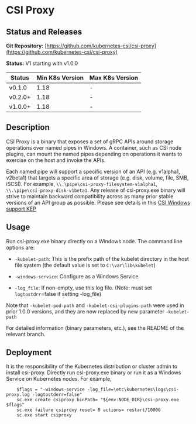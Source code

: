 # CSI Proxy

## Status and Releases

**Git Repository:** [https://github.com/kubernetes-csi/csi-proxy](https://github.com/kubernetes-csi/csi-proxy)

**Status:** V1 starting with v1.0.0

Status | Min K8s Version | Max K8s Version
--|--|--
v0.1.0 | 1.18 | - 
v0.2.0+ | 1.18  | -
v1.0.0+ | 1.18  | -

## Description

CSI Proxy is a binary that exposes a set of gRPC APIs around storage operations over named pipes in Windows. A container, such as CSI node plugins, can mount the named pipes depending on operations it wants to exercise on the host and invoke the APIs.

Each named pipe will support a specific version of an API (e.g. v1alpha1, v2beta1) that targets a specific area of storage (e.g. disk, volume, file, SMB, iSCSI). For example, `\\.\pipe\csi-proxy-filesystem-v1alpha1`, `\\.\pipe\csi-proxy-disk-v1beta1`. Any release of csi-proxy.exe binary will strive to maintain backward compatibility across as many prior stable versions of an API group as possible. Please see details in this [CSI Windows support KEP](https://github.com/kubernetes/enhancements/tree/master/keps/sig-windows/1122-windows-csi-support)

## Usage

Run csi-proxy.exe binary directly on a Windows node. The command line options are:

* `-kubelet-path`: This is the prefix path of the kubelet directory in the host file system (the default value is set to `C:\var\lib\kubelet`)

* `-windows-service`: Configure as a Windows Service

* `-log_file`: If non-empty, use this log file. (Note: must set `logtostdrr`=false if setting -log_file)


Note that `-kubelet-pod-path` and `-kubelet-csi-plugins-path` were used in prior 1.0.0 versions, and they are now replaced by new parameter `-kubelet-path`

For detailed information (binary parameters, etc.), see the README of the relevant branch.

## Deployment

It is the responsibility of the Kubernetes distribution or cluster admin to install csi-proxy. Directly run csi-proxy.exe binary or run it as a Windows Service on Kubernetes nodes.
For example,

``` 
    $flags = "-windows-service -log_file=\etc\kubernetes\logs\csi-proxy.log -logtostderr=false"
    sc.exe create csiproxy binPath= "${env:NODE_DIR}\csi-proxy.exe $flags"
    sc.exe failure csiproxy reset= 0 actions= restart/10000
    sc.exe start csiproxy
```
